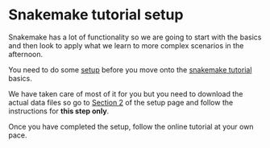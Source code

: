 # Snakemake tutorial setup

Snakemake has a lot of functionality so we are going to start with the basics and then look to apply what we learn to more complex scenarios in the afternoon.

You need to do some [setup](http://snakemake.readthedocs.io/en/stable/tutorial/setup.html "snakemake tutorial setup") before you move onto the [snakemake tutorial](http://snakemake.readthedocs.io/en/stable/tutorial/basics.html) basics.

We have taken care of most of it for you but you need to download the actual data files so go to [Section 2](http://snakemake.readthedocs.io/en/stable/tutorial/setup.html#step-2-preparing-a-working-directory) of the setup page and follow the instructions for **this step only**. 
 
Once you have completed the setup, follow the online tutorial at your own pace.


